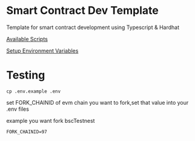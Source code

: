 # Smart Contract Dev Template

Template for smart contract development using Typescript & Hardhat

[Available Scripts](https://github.com/yuichiroaoki/typescript-hardhat/wiki/Available-Scripts)

[Setup Environment Variables](https://github.com/yuichiroaoki/typescript-hardhat/wiki/Setup-Environment-Variables)


# Testing 

```
cp .env.example .env
```

set FORK_CHAINID of evm chain  you want to fork,set that value into your .env files

example you want fork bscTestnest 

```
FORK_CHAINID=97
```